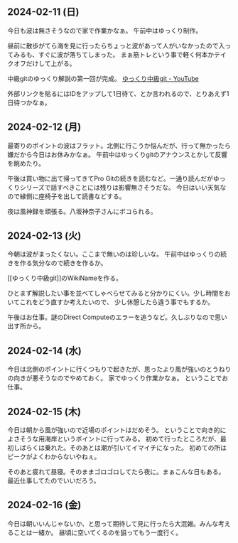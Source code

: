 ## 2024-02-11 (日)

今日も波は無さそうなので家で作業かなぁ。
午前中はゆっくり制作。

昼前に散歩がてら海を見に行ったらちょっと波があって人がいなかったので入ってみるも、すぐに波が落ちてしまった。
まぁ筋トレという事で軽く何本かテイクオフだけして上がる。

中級gitのゆっくり解説の第一回が完成。 [ゆっくり中級git - YouTube](https://www.youtube.com/playlist?list=PLxenskds9g0A5V8vJ0QrKHGaCDpN97hOy)

外部リンクを貼るにはIDをアップして1日待て、とか言われるので、とりあえず1日待つかなぁ。

## 2024-02-12 (月)

最寄りのポイントの波はフラット。北側に行こうか悩んだが、行って無かったら嫌だから今日はお休みかなぁ。
午前中はゆっくりgitのアナウンスとかして反響を眺めたり。

午後は買い物に出て帰ってきてPro Gitの続きを読むなど。一通り読んだがゆっくりシリーズで話すべきことには残りは影響無さそうだな。
今日はいい天気なので縁側に座椅子を出して読書などする。

夜は風神録を頑張る。八坂神奈子さんにボコられる。

## 2024-02-13 (火)

今朝は波がまったくない。ここまで無いのは珍しいな。
午前中はゆっくりの続きを作る気分なので続きを作るか。

[[ゆっくり中級git]]のWikiNameを作る。

ひとまず解説したい事を並べてしゃべらせてみると分かりにくい。少し時間をおいてこれをどう直すか考えたいので、
少し休憩したら違う事でもするか。

午後はお仕事。謎のDirect Computeのエラーを追うなど。久しぶりなので思い出す所から。

## 2024-02-14 (水)

今日は北側のポイントに行くつもりで起きたが、思ったより風が強いのとうねりの向きが悪そうなのでやめておく。
家でゆっくり作業かなぁ。
ということでお仕事。

## 2024-02-15 (木)

今日は朝から風が強いので近場のポイントはだめそう。
ということで向き的によさそうな用海岸というポイントに行ってみる。
初めて行ったところだが、最初しばらくは乗れた。そのあとは潮が引いてイマイチになった。
初めての所はピークがよくわからないやねぇ。

そのあと疲れて昼寝。そのままゴロゴロしてたら夜に。まぁこんな日もある。
最近仕事してたのでいいだろう。

## 2024-02-16 (金)

今日は朝いいんじゃないか、と思って期待して見に行ったら大混雑。みんな考えることは一緒か。
昼頃に空いてくるのを狙ってもう一度行く。
